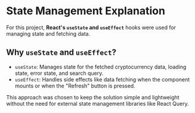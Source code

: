 # State Management Explanation

For this project, **React's `useState` and `useEffect`** hooks were used for managing state and fetching data.

## Why `useState` and `useEffect`?

- `useState`: Manages state for the fetched cryptocurrency data, loading state, error state, and search query.
- `useEffect`: Handles side effects like data fetching when the component mounts or when the "Refresh" button is pressed.

This approach was chosen to keep the solution simple and lightweight without the need for external state management libraries like React Query.
